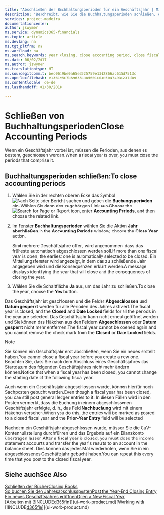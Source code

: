 ```yaml
---
title: "Abschließen der Buchhaltungsperioden für ein Geschäftsjahr | Microsoft Docs"
description: "Beschreibt, wie Sie die Buchhaltungsperioden schließen, die das Geschäftsjahr ausmachen."
services: project-madeira
documentationcenter: 
author: jswymer
ms.service: dynamics365-financials
ms.topic: article
ms.devlang: na
ms.tgt_pltfrm: na
ms.workload: na
ms.search.keywords: year closing, close accounting period, close fiscal year, bank account detailed trial balance
ms.date: 06/02/2017
ms.author: jswymer
ms.translationtype: HT
ms.sourcegitcommit: bec0619be0a65e3625759e13d2866ac615d7513c
ms.openlocfilehash: e136195c7b89635ca85601cdae5047493c237d09
ms.contentlocale: de-de
ms.lasthandoff: 01/30/2018

---
```

# <a name="close-accounting-periods"></a><span data-ttu-id="b6058-103">Schließen von Buchhaltungsperioden</span><span class="sxs-lookup"><span data-stu-id="b6058-103">Close Accounting Periods</span></span>
<span data-ttu-id="b6058-104">Wenn ein Geschäftsjahr vorbei ist, müssen die Perioden, aus denen es besteht, geschlossen werden.</span><span class="sxs-lookup"><span data-stu-id="b6058-104">When a fiscal year is over, you must close the periods that comprise it.</span></span>

## <a name="to-close-accounting-periods"></a><span data-ttu-id="b6058-105">Buchhaltungsperioden schließen:</span><span class="sxs-lookup"><span data-stu-id="b6058-105">To close accounting periods</span></span>
1. <span data-ttu-id="b6058-106">Wählen Sie in der rechten oberen Ecke das Symbol ![Nach Seite oder Bericht suchen](media/ui-search/search_small.png "Nach Seite oder Bericht suchen") und geben die **Buchungsperioden** ein. Wählen Sie dann den zugehörigen Link aus.</span><span class="sxs-lookup"><span data-stu-id="b6058-106">Choose the ![Search for Page or Report](media/ui-search/search_small.png "Search for Page or Report icon") icon, enter **Accounting Periods**, and then choose the related link.</span></span>
2. <span data-ttu-id="b6058-107">Im Fenster **Buchhaltungsperioden** wählen Sie die Aktion **Jahr abschließen**.</span><span class="sxs-lookup"><span data-stu-id="b6058-107">In the **Accounting Periods** window, choose the **Close Year** action.</span></span>

    <span data-ttu-id="b6058-108">Sind mehrere Geschäftsjahre offen, wird angenommen, dass das früheste automatisch abgeschlossen werden soll.</span><span class="sxs-lookup"><span data-stu-id="b6058-108">If more than one fiscal year is open, the earliest one is automatically selected to be closed.</span></span> <span data-ttu-id="b6058-109">Ein Mitteilungsfenster wird angezeigt, in dem das zu schließende Jahr angegeben wird und die Konsequenzen erklärt werden.</span><span class="sxs-lookup"><span data-stu-id="b6058-109">A message displays identifying the year that will close and the consequences of closing the year.</span></span>
3. <span data-ttu-id="b6058-110">Wählen Sie die Schaltfläche **Ja** aus, um das Jahr zu schließen.</span><span class="sxs-lookup"><span data-stu-id="b6058-110">To close the year, choose the **Yes** button.</span></span>

<span data-ttu-id="b6058-111">Das Geschäftsjahr ist geschlossen und die Felder **Abgeschlossen** und **Datum gesperrt** werden für alle Perioden des Jahres aktiviert.</span><span class="sxs-lookup"><span data-stu-id="b6058-111">The fiscal year is closed, and the **Closed** and **Date Locked** fields for all the periods in the year are selected.</span></span> <span data-ttu-id="b6058-112">Das Geschäftsjahr kann nicht erneut geöffnet werden und Sie können das Häkchen aus den Feldern **Abgeschlossen** oder **Datum gesperrt** nicht mehr entfernen.</span><span class="sxs-lookup"><span data-stu-id="b6058-112">The fiscal year cannot be opened again and you cannot remove the check mark from the **Closed** or **Date Locked** fields.</span></span>

> [!NOTE]  
>   <span data-ttu-id="b6058-113">Sie können ein Geschäftsjahr erst abschließen, wenn Sie ein neues erstellt haben.</span><span class="sxs-lookup"><span data-stu-id="b6058-113">You cannot close a fiscal year before you create a new one.</span></span> <span data-ttu-id="b6058-114">Beachten Sie, dass Sie nach dem Abschluss eines Geschäftsjahres das Startdatum des folgenden Geschäftsjahres nicht mehr ändern können.</span><span class="sxs-lookup"><span data-stu-id="b6058-114">Notice that when a fiscal year has been closed, you cannot change the starting date of the following fiscal year.</span></span>

<span data-ttu-id="b6058-115">Auch wenn ein Geschäftsjahr abgeschlossen wurde, können hierfür noch Sachposten gebucht werden.</span><span class="sxs-lookup"><span data-stu-id="b6058-115">Even though a fiscal year has been closed, you can still post general ledger entries to it.</span></span> <span data-ttu-id="b6058-116">In diesen Fällen wird in den Posten vermerkt, dass die Buchung in einem abgeschlossenen Geschäftsjahr erfolgte, d. h., das Feld **Nachbuchung** wird mit einem Häkchen versehen.</span><span class="sxs-lookup"><span data-stu-id="b6058-116">When you do this, the entries will be marked as posted to a closed fiscal year and the **Prior-Year Entry** field will be selected.</span></span>

<span data-ttu-id="b6058-117">Nachdem ein Geschäftsjahr abgeschlossen wurde, müssen Sie die GuV-Kontennullstellung durchführen und das Ergebnis auf ein Bilanzkonto übertragen lassen.</span><span class="sxs-lookup"><span data-stu-id="b6058-117">After a fiscal year is closed, you must close the income statement accounts and transfer the year's results to an account in the balance sheet.</span></span> <span data-ttu-id="b6058-118">Dies können das jedes Mal wiederholen, wenn Sie in ein abgeschlossenes Geschäftsjahr gebucht haben.</span><span class="sxs-lookup"><span data-stu-id="b6058-118">You can repeat this every time that you post to the closed fiscal year.</span></span>

## <a name="see-also"></a><span data-ttu-id="b6058-119">Siehe auch</span><span class="sxs-lookup"><span data-stu-id="b6058-119">See Also</span></span>
[<span data-ttu-id="b6058-120">Schließen der Bücher</span><span class="sxs-lookup"><span data-stu-id="b6058-120">Closing Books</span></span>](year-close-books.md)  
[<span data-ttu-id="b6058-121">So buchen Sie den Jahresabschlussposten</span><span class="sxs-lookup"><span data-stu-id="b6058-121">Post the Year-End Closing Entry</span></span>](year-how-post-year-end-close-entry.md)  
[<span data-ttu-id="b6058-122">Ein neues Geschäftsjahres eröffnen</span><span class="sxs-lookup"><span data-stu-id="b6058-122">Open a New Fiscal Year</span></span>](finance-how-open-new-fiscal-year.md)  
<span data-ttu-id="b6058-123">[Arbeiten mit [!INCLUDE[d365fin](includes/d365fin_md.md)]](ui-work-product.md)</span><span class="sxs-lookup"><span data-stu-id="b6058-123">[Working with [!INCLUDE[d365fin](includes/d365fin_md.md)]](ui-work-product.md)</span></span>

